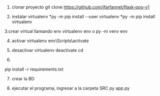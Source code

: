 1. clonar proyecto
git clone https://github.com/jfarfannet/flask-poo-v1

2. instalar virtualenv
*py -m pip install --user virtualenv
*py -m pip install virtualenv


3.crear virtual llamando env
virtualenv env
o
py -m venv env

4. activar virtualenv
env\Scripts\activate

5. desactivar virtualenv
deactivate
cd
6.
pip install -r requirements.txt

7. crear la BD

8. ejecutar el programa, ingresar a la carpeta SRC
py app.py